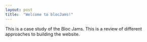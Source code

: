 ```yaml
---
layout: post
title:  "Welcome to blocJams!"
---
```


This is a case study of the Bloc Jams.
This is a review of different approaches to building the website.


